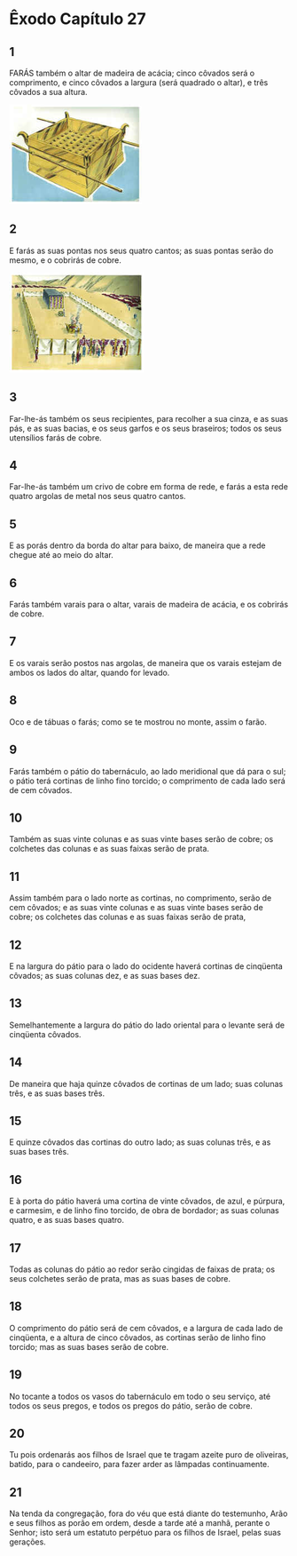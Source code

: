 # Êxodo Capítulo 27

## 1
FARÁS também o altar de madeira de acácia; cinco côvados será o comprimento, e cinco côvados a largura (será quadrado o altar), e três côvados a sua altura.

![](../.img/Ex/27/1-0.jpg)

## 2
E farás as suas pontas nos seus quatro cantos; as suas pontas serão do mesmo, e o cobrirás de cobre.

![](../.img/Ex/27/2-0.jpg)

## 3
Far-lhe-ás também os seus recipientes, para recolher a sua cinza, e as suas pás, e as suas bacias, e os seus garfos e os seus braseiros; todos os seus utensílios farás de cobre.

## 4
Far-lhe-ás também um crivo de cobre em forma de rede, e farás a esta rede quatro argolas de metal nos seus quatro cantos.

## 5
E as porás dentro da borda do altar para baixo, de maneira que a rede chegue até ao meio do altar.

## 6
Farás também varais para o altar, varais de madeira de acácia, e os cobrirás de cobre.

## 7
E os varais serão postos nas argolas, de maneira que os varais estejam de ambos os lados do altar, quando for levado.

## 8
Oco e de tábuas o farás; como se te mostrou no monte, assim o farão.

## 9
Farás também o pátio do tabernáculo, ao lado meridional que dá para o sul; o pátio terá cortinas de linho fino torcido; o comprimento de cada lado será de cem côvados.

## 10
Também as suas vinte colunas e as suas vinte bases serão de cobre; os colchetes das colunas e as suas faixas serão de prata.

## 11
Assim também para o lado norte as cortinas, no comprimento, serão de cem côvados; e as suas vinte colunas e as suas vinte bases serão de cobre; os colchetes das colunas e as suas faixas serão de prata,

## 12
E na largura do pátio para o lado do ocidente haverá cortinas de cinqüenta côvados; as suas colunas dez, e as suas bases dez.

## 13
Semelhantemente a largura do pátio do lado oriental para o levante será de cinqüenta côvados.

## 14
De maneira que haja quinze côvados de cortinas de um lado; suas colunas três, e as suas bases três.

## 15
E quinze côvados das cortinas do outro lado; as suas colunas três, e as suas bases três.

## 16
E à porta do pátio haverá uma cortina de vinte côvados, de azul, e púrpura, e carmesim, e de linho fino torcido, de obra de bordador; as suas colunas quatro, e as suas bases quatro.

## 17
Todas as colunas do pátio ao redor serão cingidas de faixas de prata; os seus colchetes serão de prata, mas as suas bases de cobre.

## 18
O comprimento do pátio será de cem côvados, e a largura de cada lado de cinqüenta, e a altura de cinco côvados, as cortinas serão de linho fino torcido; mas as suas bases serão de cobre.

## 19
No tocante a todos os vasos do tabernáculo em todo o seu serviço, até todos os seus pregos, e todos os pregos do pátio, serão de cobre.

## 20
Tu pois ordenarás aos filhos de Israel que te tragam azeite puro de oliveiras, batido, para o candeeiro, para fazer arder as lâmpadas continuamente.

## 21
Na tenda da congregação, fora do véu que está diante do testemunho, Arão e seus filhos as porão em ordem, desde a tarde até a manhã, perante o Senhor; isto será um estatuto perpétuo para os filhos de Israel, pelas suas gerações.

